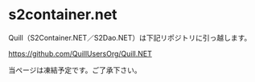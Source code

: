 # s2container.net

Quill（S2Container.NET／S2Dao.NET）は下記リポジトリに引っ越します。

https://github.com/QuillUsersOrg/Quill.NET

当ページは凍結予定です。ご了承下さい。
